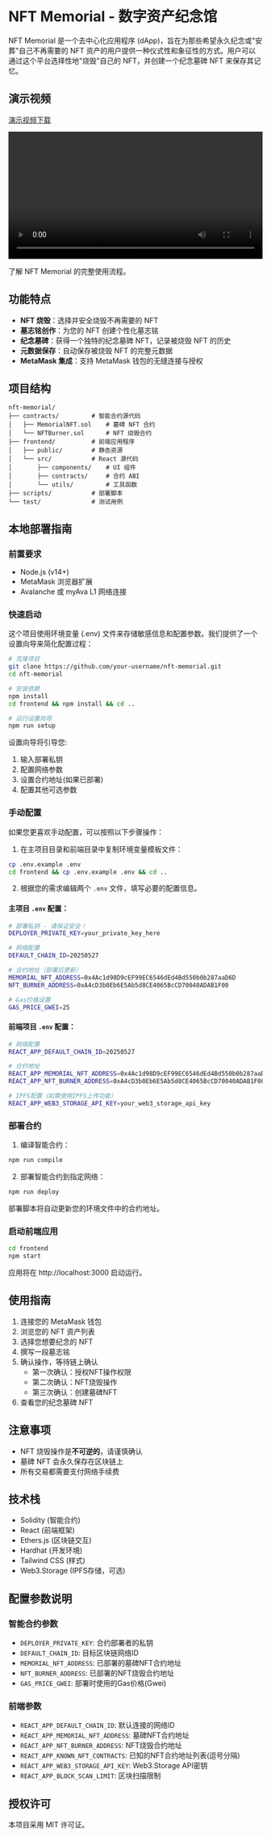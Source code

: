 # NFT Memorial - 数字资产纪念馆  

NFT Memorial 是一个去中心化应用程序 (dApp)，旨在为那些希望永久纪念或"安葬"自己不再需要的 NFT 资产的用户提供一种仪式性和象征性的方式。用户可以通过这个平台选择性地"烧毁"自己的 NFT，并创建一个纪念墓碑 NFT 来保存其记忆。

## 演示视频  
[演示视频下载](./demoshow/demoshow.mp4)

<video width="100%" controls>
  <source src="https://youtu.be/End9hZLugjs" type="video/mp4">
  您的浏览器不支持视频标签。您可以<a href="https://youtu.be/End9hZLugjs">在YouTube上观看我们的演示视频</a>。
</video>

了解 NFT Memorial 的完整使用流程。

## 功能特点

- **NFT 烧毁**：选择并安全烧毁不再需要的 NFT
- **墓志铭创作**：为您的 NFT 创建个性化墓志铭
- **纪念墓碑**：获得一个独特的纪念墓碑 NFT，记录被烧毁 NFT 的历史
- **元数据保存**：自动保存被烧毁 NFT 的完整元数据
- **MetaMask 集成**：支持 MetaMask 钱包的无缝连接与授权

## 项目结构

```
nft-memorial/
├── contracts/         # 智能合约源代码
│   ├── MemorialNFT.sol    # 墓碑 NFT 合约
│   └── NFTBurner.sol      # NFT 烧毁合约
├── frontend/          # 前端应用程序
│   ├── public/        # 静态资源
│   └── src/           # React 源代码
│       ├── components/    # UI 组件
│       ├── contracts/     # 合约 ABI
│       └── utils/         # 工具函数
├── scripts/           # 部署脚本
└── test/              # 测试用例
```

## 本地部署指南

### 前置要求

- Node.js (v14+)
- MetaMask 浏览器扩展
- Avalanche 或 myAva L1 网络连接

### 快速启动

这个项目使用环境变量 (.env) 文件来存储敏感信息和配置参数。我们提供了一个设置向导来简化配置过程：

```bash
# 克隆项目
git clone https://github.com/your-username/nft-memorial.git
cd nft-memorial

# 安装依赖
npm install
cd frontend && npm install && cd ..

# 运行设置向导
npm run setup
```

设置向导将引导您:
1. 输入部署私钥
2. 配置网络参数
3. 设置合约地址(如果已部署)
4. 配置其他可选参数

### 手动配置

如果您更喜欢手动配置，可以按照以下步骤操作：

1. 在主项目目录和前端目录中复制环境变量模板文件：

```bash
cp .env.example .env
cd frontend && cp .env.example .env && cd ..
```

2. 根据您的需求编辑两个 `.env` 文件，填写必要的配置信息。

#### 主项目 `.env` 配置：

```bash
# 部署私钥 - 请保证安全！
DEPLOYER_PRIVATE_KEY=your_private_key_here

# 网络配置
DEFAULT_CHAIN_ID=20250527

# 合约地址（部署后更新）
MEMORIAL_NFT_ADDRESS=0x4Ac1d98D9cEF99EC6546dEd4Bd550b0b287aaD6D
NFT_BURNER_ADDRESS=0xA4cD3b0Eb6E5Ab5d8CE4065BcCD70040ADAB1F00

# Gas价格设置
GAS_PRICE_GWEI=25
```

#### 前端项目 `.env` 配置：

```bash
# 网络配置
REACT_APP_DEFAULT_CHAIN_ID=20250527

# 合约地址
REACT_APP_MEMORIAL_NFT_ADDRESS=0x4Ac1d98D9cEF99EC6546dEd4Bd550b0b287aaD6D
REACT_APP_NFT_BURNER_ADDRESS=0xA4cD3b0Eb6E5Ab5d8CE4065BcCD70040ADAB1F00

# IPFS配置（如需使用IPFS上传功能）
REACT_APP_WEB3_STORAGE_API_KEY=your_web3_storage_api_key
```

### 部署合约

1. 编译智能合约：

```bash
npm run compile
```

2. 部署智能合约到指定网络：

```bash
npm run deploy
```

部署脚本将自动更新您的环境文件中的合约地址。

### 启动前端应用

```bash
cd frontend
npm start
```

应用将在 http://localhost:3000 启动运行。

## 使用指南

1. 连接您的 MetaMask 钱包
2. 浏览您的 NFT 资产列表
3. 选择您想要纪念的 NFT
4. 撰写一段墓志铭
5. 确认操作，等待链上确认
   - 第一次确认：授权NFT操作权限
   - 第二次确认：NFT烧毁操作
   - 第三次确认：创建墓碑NFT
6. 查看您的纪念墓碑 NFT

## 注意事项

- NFT 烧毁操作是**不可逆的**，请谨慎确认
- 墓碑 NFT 会永久保存在区块链上
- 所有交易都需要支付网络手续费

## 技术栈

- Solidity (智能合约)
- React (前端框架)
- Ethers.js (区块链交互)
- Hardhat (开发环境)
- Tailwind CSS (样式)
- Web3.Storage (IPFS存储，可选)

## 配置参数说明

### 智能合约参数

- `DEPLOYER_PRIVATE_KEY`: 合约部署者的私钥
- `DEFAULT_CHAIN_ID`: 目标区块链网络ID
- `MEMORIAL_NFT_ADDRESS`: 已部署的墓碑NFT合约地址 
- `NFT_BURNER_ADDRESS`: 已部署的NFT烧毁合约地址
- `GAS_PRICE_GWEI`: 部署时使用的Gas价格(Gwei)

### 前端参数

- `REACT_APP_DEFAULT_CHAIN_ID`: 默认连接的网络ID
- `REACT_APP_MEMORIAL_NFT_ADDRESS`: 墓碑NFT合约地址
- `REACT_APP_NFT_BURNER_ADDRESS`: NFT烧毁合约地址
- `REACT_APP_KNOWN_NFT_CONTRACTS`: 已知的NFT合约地址列表(逗号分隔)
- `REACT_APP_WEB3_STORAGE_API_KEY`: Web3.Storage API密钥
- `REACT_APP_BLOCK_SCAN_LIMIT`: 区块扫描限制

## 授权许可

本项目采用 MIT 许可证。